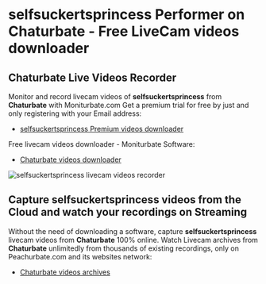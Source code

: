 # selfsuckertsprincess Performer on Chaturbate - Free LiveCam videos downloader

## Chaturbate Live Videos Recorder

Monitor and record livecam videos of **selfsuckertsprincess** from **Chaturbate** with Moniturbate.com
Get a premium trial for free by just and only registering with your Email address:
* [selfsuckertsprincess Premium videos downloader](https://moniturbate.com/request-demo-licence-key.html)

Free livecam videos downloader - Moniturbate Software:
* [Chaturbate videos downloader](https://moniturbate.com/moniturbate-download-software.html)

![selfsuckertsprincess livecam videos recorder](https://peachurnet.com/templates/moniturbate-software.png)


## Capture selfsuckertsprincess videos from the Cloud and watch your recordings on Streaming

Without the need of downloading a software, capture **selfsuckertsprincess** livecam videos from **Chaturbate** 100% online.
Watch Livecam archives from **Chaturbate** unlimitedly from thousands of existing recordings, only on Peachurbate.com and its websites network:
* [Chaturbate videos archives](https://peachurnet.com/)